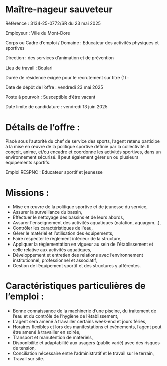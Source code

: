 # Maître-nageur sauveteur

Référence : 3134-25-0772/SR du 23 mai 2025

Employeur : Ville du Mont-Dore

Corps ou Cadre d’emploi / Domaine : Educateur des activités physiques et sportives

Direction : des services d’animation et de prévention

Lieu de travail : Boulari

Durée de résidence exigée pour le recrutement sur titre (1) :

Date de dépôt de l’offre : vendredi 23 mai 2025

Poste à pourvoir : Susceptible d’être vacant

Date limite de candidature : vendredi 13 juin 2025

# Détails de l’offre :

Placé sous l’autorité du chef de service des sports, l’agent retenu participe à la mise en œuvre de la politique sportive définie par la collectivité. Il conçoit, anime, et/ou encadre et coordonne les activités sportives, dans un environnement sécurisé. Il peut également gérer un ou plusieurs équipements sportifs.

Emploi RESPNC : Educateur sportif et jeunesse

# Missions :

- Mise en œuvre de la politique sportive et de jeunesse du service,
- Assurer la surveillance du bassin,
- Effectuer le nettoyage des bassins et de leurs abords,
- Assurer l'enseignement des activités aquatiques (natation, aquagym…),
- Contrôler les caractéristiques de l'eau,
- Gérer le matériel et l’utilisation des équipements,
- Faire respecter le règlement intérieur de la structure,
- Appliquer la réglementation en vigueur au sein de l'établissement et celle relative aux activités aquatiques,
- Développement et entretien des relations avec l’environnement institutionnel, professionnel et associatif,
- Gestion de l’équipement sportif et des structures y afférentes.

# Caractéristiques particulières de l’emploi :

- Bonne connaissance de la machinerie d’une piscine, du traitement de l’eau et du contrôle de l’hygiène de l’établissement,
- L’agent sera amené à travailler certains week-end et jours fériés,
- Horaires flexibles et lors des manifestations et évènements, l’agent peut être amené à travailler en soirée,
- Transport et manutention de matériels,
- Disponibilité et adaptabilité aux usagers (public varié) avec des risques de tension,
- Conciliation nécessaire entre l’administratif et le travail sur le terrain,
- Travail sur site.